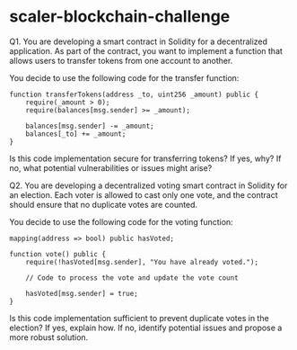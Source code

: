 # scaler-blockchain-challenge

Q1. You are developing a smart contract in Solidity for a decentralized application. As part of the contract, you want to implement a function that allows users to transfer tokens from one account to another.

You decide to use the following code for the transfer function:

```
function transferTokens(address _to, uint256 _amount) public {
    require(_amount > 0);
    require(balances[msg.sender] >= _amount);
    
    balances[msg.sender] -= _amount;
    balances[_to] += _amount;
}
```

Is this code implementation secure for transferring tokens? If yes, why? If no, what potential vulnerabilities or issues might arise?

Q2. You are developing a decentralized voting smart contract in Solidity for an election. Each voter is allowed to cast only one vote, and the contract should ensure that no duplicate votes are counted.

You decide to use the following code for the voting function:

```
mapping(address => bool) public hasVoted;

function vote() public {
    require(!hasVoted[msg.sender], "You have already voted.");
    
    // Code to process the vote and update the vote count
    
    hasVoted[msg.sender] = true;
}
```

Is this code implementation sufficient to prevent duplicate votes in the election? If yes, explain how. If no, identify potential issues and propose a more robust solution.


